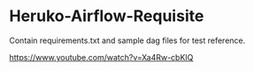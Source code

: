 # Heruko-Airflow-Requisite
Contain requirements.txt and sample dag files for test reference.

https://www.youtube.com/watch?v=Xa4Rw-cbKIQ
